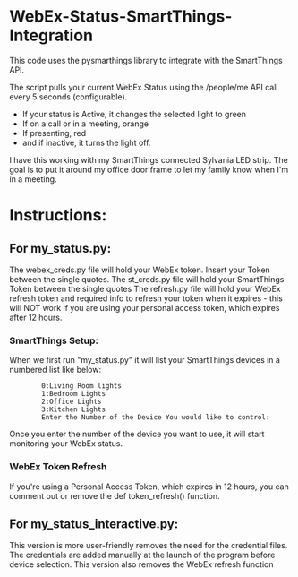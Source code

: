 # WebEx-Status-SmartThings-Integration

This code uses the pysmarthings library to integrate with the SmartThings API.

The script pulls your current WebEx Status using the /people/me API call every 5 seconds (configurable).

- If your status is Active, it changes the selected light to green
- If on a call or in a meeting, orange
- If presenting, red
- and if inactive, it turns the light off.

I have this working with my SmartThings connected Sylvania LED strip. The goal is to put it around my office door frame to let my family know when I'm in a meeting.

# Instructions:
## For my_status.py:
The webex_creds.py file will hold your WebEx token. Insert your Token between the single quotes.
The st_creds.py file will hold your SmartThings Token between the single quotes
The refresh.py file will hold your WebEx refresh token and required info to refresh your token when it expires - this will NOT work if you are using your personal access token, which expires after 12 hours.

### SmartThings Setup:
When we first run "my_status.py" it will list your SmartThings devices in a numbered list like below:

            0:Living Room lights
            1:Bedroom Lights
            2:Office Lights
            3:Kitchen Lights
            Enter the Number of the Device You would like to control:

Once you enter the number of the device you want to use, it will start monitoring your WebEx status.

### WebEx Token Refresh
If you're using a Personal Access Token, which expires in 12 hours, you can comment out or remove the def token_refresh() function.

## For my_status_interactive.py:
This version is more user-friendly removes the need for the credential files. The credentials are added manually at the launch of the program before device selection.
This version also removes the WebEx refresh function

